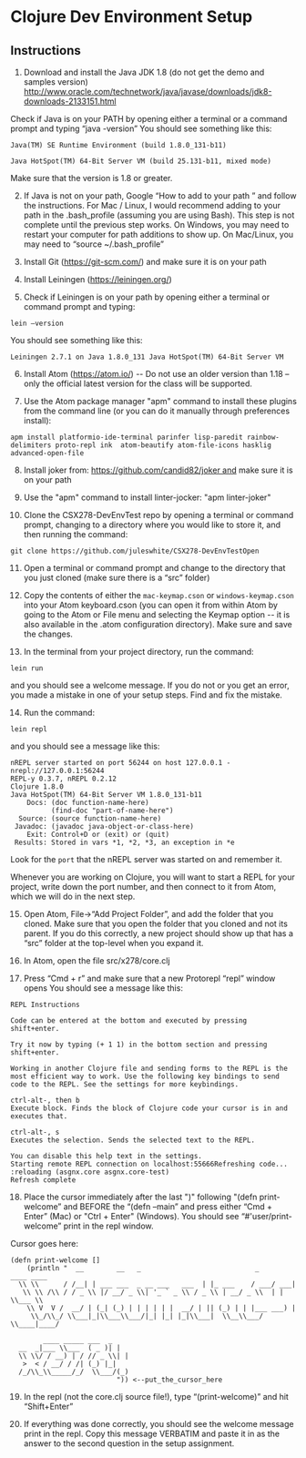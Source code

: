 # Clojure Dev Environment Setup

## Instructions

  1. Download and install the Java JDK 1.8 (do not get the demo and samples version)
http://www.oracle.com/technetwork/java/javase/downloads/jdk8-downloads-2133151.html

  Check if Java is on your PATH by opening either a terminal or a command prompt and typing “java -version”
  You should see something like this:

  ```
  Java(TM) SE Runtime Environment (build 1.8.0_131-b11)

  Java HotSpot(TM) 64-Bit Server VM (build 25.131-b11, mixed mode)
  ```

  Make sure that the version is 1.8 or greater.

  2. If Java is not on your path, Google “How to add to your path <your OS>” and follow the instructions. For Mac / Linux, I would recommend adding to your path in the .bash_profile (assuming you are using Bash). This step is not complete until the previous step works. On Windows, you may need to restart your computer for path additions to show up. On Mac/Linux, you may need to “source ~/.bash_profile”

  3. Install Git (https://git-scm.com/) and make sure it is on your path

  4. Install Leiningen (https://leiningen.org/)

  5. Check if Leiningen is on your path by opening either a terminal or command prompt and typing:

  ```
  lein –version
  ```

  You should see something like this:

  ```
  Leiningen 2.7.1 on Java 1.8.0_131 Java HotSpot(TM) 64-Bit Server VM
  ```

  6. Install Atom (https://atom.io/) -- Do not use an older version than 1.18 –  only the official latest version for the class will be supported.

  7. Use the Atom package manager "apm" command to install these plugins from the command line (or you can do it manually through preferences install):

  ```
  apm install platformio-ide-terminal parinfer lisp-paredit rainbow-delimiters proto-repl ink  atom-beautify atom-file-icons hasklig advanced-open-file
  ```
  8. Install joker from: https://github.com/candid82/joker and make sure it is on your path

  9. Use the "apm" command to install linter-jocker: "apm linter-joker"

  10. Clone the CSX278-DevEnvTest repo by opening a terminal or command prompt, changing to a directory where you would like to store it, and then running the command:

  ```
  git clone https://github.com/juleswhite/CSX278-DevEnvTestOpen
  ```

  11. Open a terminal or command prompt and change to the directory that you just cloned (make sure there is a “src” folder)

  12. Copy the contents of either the `mac-keymap.cson` or `windows-keymap.cson`
  into your Atom keyboard.cson (you can open it from within Atom by going to the
  Atom or File menu and selecting the Keymap option -- it is also available in
  the .atom configuration directory). Make sure and save the changes.

  12. In the terminal from your project directory, run the command:

  ```
  lein run
  ```

  and you should see a welcome message. If you do not or you get an error, you made a mistake in one of your setup steps. Find and fix the mistake.

  14. Run the command:

  ```
  lein repl
  ```

  and you should see a message like this:

  ```
  nREPL server started on port 56244 on host 127.0.0.1 - nrepl://127.0.0.1:56244
  REPL-y 0.3.7, nREPL 0.2.12
  Clojure 1.8.0
  Java HotSpot(TM) 64-Bit Server VM 1.8.0_131-b11
      Docs: (doc function-name-here)
            (find-doc "part-of-name-here")
    Source: (source function-name-here)
   Javadoc: (javadoc java-object-or-class-here)
      Exit: Control+D or (exit) or (quit)
   Results: Stored in vars *1, *2, *3, an exception in *e
  ```

  Look for the `port` that the nREPL server was started on and remember it.

  Whenever you are working on Clojure, you will want to start a REPL for your
  project, write down the port number, and then connect to it from Atom, which
  we will do in the next step.

  15. Open Atom, File->“Add Project Folder”, and add the folder that you cloned. Make sure that you open the folder that you cloned and not its parent. If you do this correctly, a new project should show up that has a “src” folder at the top-level when you expand it.

  16. In Atom, open the file src/x278/core.clj

  17. Press “Cmd + r” and make sure that a new Protorepl “repl” window opens
  You should see a message like this:

  ```
  REPL Instructions

  Code can be entered at the bottom and executed by pressing shift+enter.

  Try it now by typing (+ 1 1) in the bottom section and pressing shift+enter.

  Working in another Clojure file and sending forms to the REPL is the most efficient way to work. Use the following key bindings to send code to the REPL. See the settings for more keybindings.

  ctrl-alt-, then b
  Execute block. Finds the block of Clojure code your cursor is in and executes that.

  ctrl-alt-, s
  Executes the selection. Sends the selected text to the REPL.

  You can disable this help text in the settings.
  Starting remote REPL connection on localhost:55666Refreshing code...
  :reloading (asgnx.core asgnx.core-test)
  Refresh complete
  ```

  18. Place the cursor immediately after the last ")" following "(defn print-welcome” and BEFORE the “(defn –main” and press either “Cmd + Enter” (Mac) or
  "Ctrl + Enter" (Windows). You should see “#'user/print-welcome” print in the repl
  window.

  Cursor goes here:

  ```
  (defn print-welcome []
      (println "  __        __   _                            _           ____ ____
    \\ \\      / /__| | ___ ___  _ __ ___   ___  | |_ ___    / ___/ ___|
     \\ \\ /\\ / / _ \\ |/ __/ _ \\| '_ ` _ \\ / _ \\ | __/ _ \\  | |   \\___ \\
      \\ V  V /  __/ | (_| (_) | | | | | |  __/ | || (_) | | |___ ___) |
       \\_/\\_/ \\___|_|\\___\\___/|_| |_| |_|\\___|  \\__\\___/   \\____|____/

          ____ _____ ___  _
    __  _|___ \\___  ( _ )| |
    \\ \\/ / __) | / // _ \\| |
     >  < / __/ / /| (_) |_|
    /_/\\_\\_____/_/  \\___/(_)
                            ")) <--put_the_cursor_here
  ```

  19. In the repl (not the core.clj source file!), type “(print-welcome)” and hit “Shift+Enter”

  20. If everything was done correctly, you should see the welcome message print in the repl. Copy this message VERBATIM and paste it in as the answer to the second question
  in the setup assignment.
